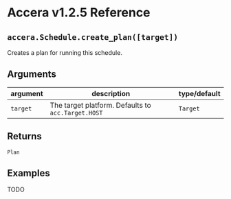[//]: # (Project: Accera)
[//]: # (Version: v1.2.5)

# Accera v1.2.5 Reference

## `accera.Schedule.create_plan([target])`
Creates a plan for running this schedule.

## Arguments

argument | description | type/default
--- | --- | ---
`target` | The target platform. Defaults to `acc.Target.HOST` | `Target`

## Returns
`Plan`

## Examples
TODO


<div style="page-break-after: always;"></div>
